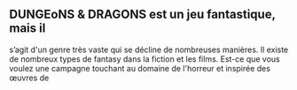 ## DUNGEoNS & DRAGONS est un jeu fantastique, mais il


s’agit d'un genre très vaste qui se décline de nombreuses
manières. Il existe de nombreux types de fantasy dans la
fiction et les films. Est-ce que vous voulez une campagne
touchant au domaine de l'horreur et inspirée des œuvres de
